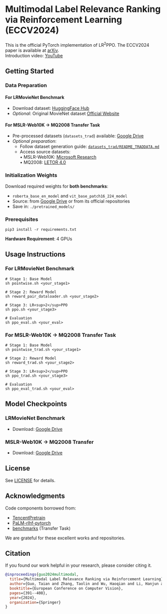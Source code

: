# Multimodal Label Relevance Ranking via Reinforcement Learning (ECCV2024)
This is the official PyTorch implementation of LR<sup>2</sup>PPO. The ECCV2024 paper is available at [arXiv](https://arxiv.org/abs/2407.13221).  
Introduction video: [YouTube](https://www.youtube.com/watch?v=8I3N-XpGBNI)

## Getting Started
### Data Preparation
#### For LRMovieNet Benchmark
- Download dataset: [HuggingFace Hub](https://huggingface.co/datasets/ChazzyGordon/LRMovieNet)  
- *Optional*: Original MovieNet dataset [Official Website](https://movienet.github.io/)

#### For MSLR-Web10K → MQ2008 Transfer Task
- Pre-processed datasets (`datasets_trad`) available: [Google Drive](https://drive.google.com/drive/folders/18rU9fORPvQNdBMd1rfZa-OnZbWn7dSSF)  
- *Optional preparation*:  
  - Follow dataset generation guide: [`datasets_trad/README_TRADDATA.md`](./datasets_trad/README_TRADDATA.md)  
  - Access source datasets:  
    • MSLR-Web10K: [Microsoft Research](https://www.microsoft.com/en-us/research/project/mslr/)  
    • MQ2008: [LETOR 4.0](https://www.microsoft.com/en-us/research/project/letor-learning-rank-information-retrieval/letor-4-0/)  

### Initialization Weights
Download required weights for **both benchmarks**:  
- `roberta_base_en_model` and `vit_base_patch16_224_model`  
- Source: from [Google Drive](https://drive.google.com/drive/folders/1EVrpImP7f8kSWJW4bQI8OIIXQsHy_1aO) or from its official repositories  
- Save in: `./pretrained_models/`

### Prerequisites
```shell
pip3 install -r requirements.txt
```
**Hardware Requirement**: 4 GPUs

## Usage Instructions
### For LRMovieNet Benchmark
```shell
# Stage 1: Base Model
sh pointwise.sh <your_stage1>

# Stage 2: Reward Model
sh reward_pair_dataloader.sh <your_stage2>

# Stage 3: LR<sup>2</sup>PPO
sh ppo.sh <your_stage3>

# Evaluation
sh ppo_eval.sh <your_eval>
```

### For MSLR-Web10K → MQ2008 Transfer Task
```shell
# Stage 1: Base Model
sh pointwise_trad.sh <your_stage1>

# Stage 2: Reward Model
sh reward_trad.sh <your_stage2>

# Stage 3: LR<sup>2</sup>PPO
sh ppo_trad.sh <your_stage3>

# Evaluation
sh ppo_eval_trad.sh <your_eval>
```

## Model Checkpoints
### LRMovieNet Benchmark
- Download: [Google Drive](https://drive.google.com/drive/folders/1fRvEuDV-Xji-VHxe01f53VI_9sIcxYOa)

### MSLR-Web10K → MQ2008 Transfer
- Download: [Google Drive](https://drive.google.com/drive/folders/1OGtzokoqmeow13NtN6KrwdHaDyrurNW0)

## License
See [LICENSE](./LICENSE) for details.

## Acknowledgments
Code components borrowed from:  
- [TencentPretrain](https://github.com/Tencent/TencentPretrain)  
- [PaLM-rlhf-pytorch](https://github.com/lucidrains/PaLM-rlhf-pytorch)  
- [benchmarks](https://github.com/catboost/benchmarks) (Transfer Task)

We are grateful for these excellent works and repositories.

## Citation
If you found our work helpful in your research, please consider citing it.
```bibtex
@inproceedings{guo2024multimodal,
  title={Multimodal Label Relevance Ranking via Reinforcement Learning},
  author={Guo, Taian and Zhang, Taolin and Wu, Haoqian and Li, Hanjun and Qiao, Ruizhi and Sun, Xing},
  booktitle={European Conference on Computer Vision},
  pages={391--408},
  year={2024},
  organization={Springer}
}
```